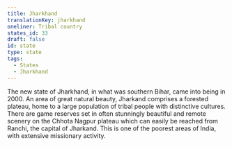 ```yaml
---
title: Jharkhand
translationKey: jharkhand
oneliner: Tribal country
states_id: 33
draft: false
id: state
type: state
tags:
  - States
  - Jharkhand
---
```

The new state of Jharkhand, in what was southern Bihar, came into being in 2000. An area of great natural beauty, Jharkand comprises a forested plateau, home to a large population of tribal people with distinctive cultures.    There are game reserves set in often stunningly beautiful and remote scenery on the Chhota Nagpur plateau which can easily be reached from Ranchi, the capital of Jharkand. This is one of the poorest areas of India, with extensive missionary activity.